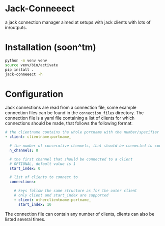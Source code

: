 # Jack-Conneeect
a jack connection manager aimed at setups with jack clients with lots of in/outputs.

# Installation (soon^tm)
``` bash
python -m venv venv
source venv/bin/activate
pip install .
jack-conneeect -h
```

# Configuration
Jack connections are read from a connection file, some example connection files can be found in the `connection_files` directory.
The connection file is a yaml file containing a list of clients for which connections should be made, that follows the following format:
```yaml
# the clientname contains the whole portname with the number/specifier at the end removed
- client: clientname:portname_ 

  # the number of consecutive channels, that should be connected to connected clients
  n_channels: 8

  # the first channel that should be connected to a client
  # OPTIONAL, default value is 1
  start_index: 0 

  # list of clients to connect to
  connections:

    # keys follow the same structure as for the outer client
    # only client and start_index are supported
    - client: otherclientname:portname_
      start_index: 10
```
The connection file can contain any number of clients, clients can also be listed several times.